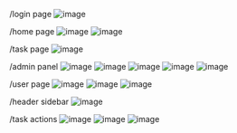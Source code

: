 /login page
![image](https://github.com/user-attachments/assets/48ea0a9b-8fc9-4b0d-80bb-af72808f2b82)

/home page 
![image](https://github.com/user-attachments/assets/4b4a8292-7fb7-4088-a0d0-3321cc2b01f7)
![image](https://github.com/user-attachments/assets/31b87222-4e4f-4501-b7f8-6824cab24efa)

/task page
![image](https://github.com/user-attachments/assets/ec9a982e-0d7a-4205-9c46-8759d5f839c0)

/admin panel
![image](https://github.com/user-attachments/assets/b85c5efe-0fc6-4bb9-bdcd-8665d73dc41e)
![image](https://github.com/user-attachments/assets/c3ddf381-294c-432d-9477-9fc3184c32ad)
![image](https://github.com/user-attachments/assets/ac574e7c-b61b-41e0-9cf1-c21ae90af3d0)
![image](https://github.com/user-attachments/assets/e98638e2-074d-452b-b4df-f866279342b2)
![image](https://github.com/user-attachments/assets/1c6eff41-a8a3-449b-926f-b0485f4824fd)

/user page 
![image](https://github.com/user-attachments/assets/25febc3a-4430-4463-8fa8-5c665fa4e8c9)
![image](https://github.com/user-attachments/assets/9522d4a6-c575-4b15-a6d5-6fc00dc76bbe)
![image](https://github.com/user-attachments/assets/e7de4a91-5dd7-4442-b6ac-da329913fd65)

/header sidebar 
![image](https://github.com/user-attachments/assets/289a0a9c-9455-4f94-b628-579a230caffc)

/task actions
![image](https://github.com/user-attachments/assets/c569b4a9-6a4e-435c-a93f-7b5703536439)
![image](https://github.com/user-attachments/assets/def8b604-9079-4ef1-9887-7140bd69013d)
![image](https://github.com/user-attachments/assets/f6a30ea8-14e2-467a-9cfe-9b934c4b0ec4)


